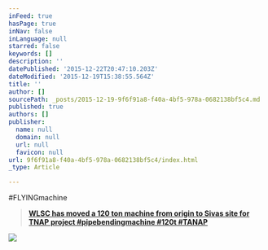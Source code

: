 ```yaml
---
inFeed: true
hasPage: true
inNav: false
inLanguage: null
starred: false
keywords: []
description: ''
datePublished: '2015-12-22T20:47:10.203Z'
dateModified: '2015-12-19T15:38:55.564Z'
title: ''
author: []
sourcePath: _posts/2015-12-19-9f6f91a8-f40a-4bf5-978a-0682138bf5c4.md
published: true
authors: []
publisher:
  name: null
  domain: null
  url: null
  favicon: null
url: 9f6f91a8-f40a-4bf5-978a-0682138bf5c4/index.html
_type: Article

---
```

\#FLYINGmachine

> **[WLSC has moved a 120 ton machine from origin to Sivas site for TNAP project \#pipebendingmachine \#120t \#TANAP][0]**

![](https://the-grid-user-content.s3-us-west-2.amazonaws.com/62e97e85-5d56-47cb-b93a-a8496e181403.jpg)

[0]: null